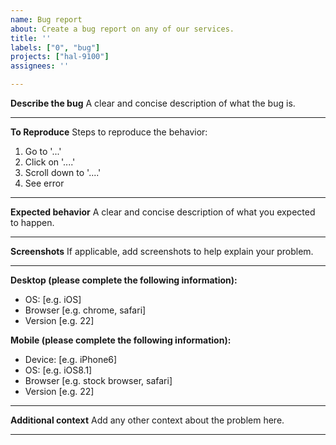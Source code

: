 ```yaml
---
name: Bug report
about: Create a bug report on any of our services.
title: ''
labels: ["0", "bug"]
projects: ["hal-9100"]
assignees: ''

---
```


**Describe the bug**
A clear and concise description of what the bug is.

* * *

**To Reproduce**
Steps to reproduce the behavior:

1. Go to '...'
2. Click on '....'
3. Scroll down to '....'
4. See error

* * *

**Expected behavior**
A clear and concise description of what you expected to happen.

* * *

**Screenshots**
If applicable, add screenshots to help explain your problem.

* * *

**Desktop (please complete the following information):**

- OS: [e.g. iOS]
- Browser [e.g. chrome, safari]
- Version [e.g. 22]

**Mobile (please complete the following information):**

- Device: [e.g. iPhone6]
- OS: [e.g. iOS8.1]
- Browser [e.g. stock browser, safari]
- Version [e.g. 22]

* * *

**Additional context**
Add any other context about the problem here.

* * *